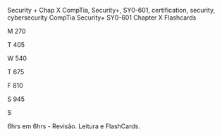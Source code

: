 Security + Chap X
CompTia, Security+, SY0-601, certification, security, cybersecurity
CompTia Security+ SY0-601 Chapter X Flashcards

M 270

T 405

W 540

T  675

F 810

S 945

S

6hrs em 6hrs - Revisão. Leitura e FlashCards.